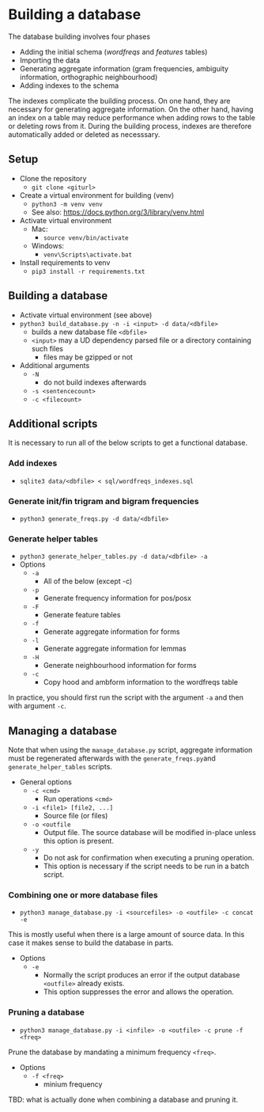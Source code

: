 # Building a database

The database building involves four phases
 - Adding the initial schema (_wordfreqs_ and _features_ tables)
 - Importing the data
 - Generating aggregate information (gram frequencies, ambiguity information, orthographic neighbourhood)
 - Adding indexes to the schema

The indexes complicate the building process. On one hand, they are necessary for generating aggregate information.
On the other hand, having an index on a table may reduce performance when adding rows to the table or deleting rows from it.
During the building process, indexes are therefore automatically added or deleted as necesssary.

## Setup
- Clone the repository
  - `git clone <giturl>`
- Create a virtual environment for building (venv)
  - `python3 -m venv venv`
  - See also: https://docs.python.org/3/library/venv.html
- Activate virtual environment
  - Mac:
    - `source venv/bin/activate`
  - Windows:
    - `venv\Scripts\activate.bat`
 - Install requirements to venv
   - `pip3 install -r requirements.txt`

## Building a database

- Activate virtual environment (see above)
- `python3 build_database.py -n -i <input> -d data/<dbfile>`
  - builds a new database file `<dbfile>`
  - `<input>` may a UD dependency parsed file or a directory containing such files
    - files may be gzipped or not
- Additional arguments
  - `-N`
    - do not build indexes afterwards
  - `-s <sentencecount>`
  - `-c <filecount>`

## Additional scripts

It is necessary to run all of the below scripts to get a functional database.

### Add indexes
 - `sqlite3 data/<dbfile> < sql/wordfreqs_indexes.sql`

### Generate init/fin trigram and bigram frequencies
 - `python3 generate_freqs.py -d data/<dbfile>`

### Generate helper tables
 - `python3 generate_helper_tables.py -d data/<dbfile> -a`
 - Options
   - `-a`
     - All of the below (except -c)
   - `-p`
     - Generate frequency information for pos/posx
   - `-F`
     - Generate feature tables
   - `-f`
     - Generate aggregate information for forms
   - `-l`
     - Generate aggregate information for lemmas
   - `-H`
     - Generate neighbourhood information for forms
   - `-c`
     - Copy hood and ambform information to the wordfreqs table

In practice, you should first run the script with the argument `-a` and then with argument `-c`.

## Managing a database

Note that when using the `manage_database.py` script, aggregate information must be regenerated afterwards with the `generate_freqs.py`and `generate_helper_tables` scripts.

 - General options
   - `-c <cmd>`
     - Run operations `<cmd>`
   - `-i <file1> [file2, ...]`
     - Source file (or files)
   - `-o <outfile`
     - Output file. The source database will be modified in-place unless this option is present.
   - `-y`
     - Do not ask for confirmation when executing a pruning operation.
     - This option is necessary if the script needs to be run in a batch script.

### Combining one or more database files

 - `python3 manage_database.py -i <sourcefiles> -o <outfile> -c concat -e`

This is mostly useful when there is a large amount of source data. In this case it makes sense to build the database in parts. 

 - Options
   - `-e`
     - Normally the script produces an error if the output database `<outfile>` already exists.
     - This option suppresses the error and allows the operation.

### Pruning a database

 - `python3 manage_database.py -i <infile> -o <outfile> -c prune -f <freq>`

Prune the database by mandating a minimum frequency `<freq>`.

 - Options
   - `-f <freq>`
     - minium frequency

TBD: what is actually done when combining a database and pruning it.

